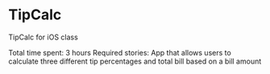 TipCalc
=======

TipCalc for iOS class

Total time spent: 3 hours
Required stories: App that allows users to calculate three different tip percentages and total bill based on a bill amount
